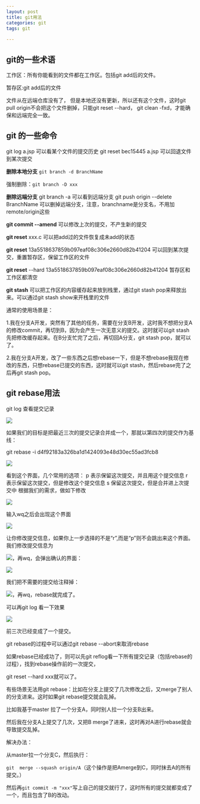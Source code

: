 ```yaml
---
layout: post
title: git用法
categories: git
tags: git
 
---
```


## git的一些术语

工作区：所有你能看到的文件都在工作区。包括git add后的文件。

暂存区:git add后的文件

文件从在远端仓库没有了， 但是本地还没有更新，所以还有这个文件，这时git pull origin不会把这个文件删掉，只能git reset --hard， git clean -fxd，才能确保和远端完全一致。

## git 的一些命令

git log a.jsp 可以看某个文件的提交历史
git reset bec15445 a.jsp 可以回退文件到某次提交

**删除本地分支**
`git branch -d BranchName`

强制删除：`git branch -D xxx`

**删除远端分支**
git branch -a 可以看到远端分支
git push origin --delete BranchName
可以删掉远端分支，注意，branchname是分支名，不用加remote/origin这些



**git commit --amend** 可以修改上次的提交，不产生新的提交

**git reset** xxx.c 可以把add过的文件恢复成未add的状态

**git reset** 13a5518637859b097eaf08c306e2660d82b41204 可以回到某次提交，重置暂存区，保留工作区的文件

**git reset** --hard  13a5518637859b097eaf08c306e2660d82b41204 暂存区和工作区都清空



**git stash** 可以把工作区的内容缓存起来放到栈里，通过git stash pop来释放出来。可以通过git stash show来开栈里的文件

通常的使用场景是：

1.我在分支A开发，突然有了其他的任务，需要在分支B开发，这时我不想把分支A的修改commit，再切到B，因为会产生一次无意义的提交。这时就可以git stash先把修改缓存起来。在B分支忙完了之后，再切回A分支，git stash pop，就可以了。

2.我在分支A开发，改了一些东西之后想rebase一下，但是不想rebase我现在修改的东西，只想rebase已提交的东西，这时就可以git stash，然后rebase完了之后再git stash pop。

## git rebase用法

git log 查看提交记录

![](/assets/images/rebase1.PNG)

如果我们的目标是把最近三次的提交记录合并成一个，那就以第四次的提交作为基线：

git rebase -i  d4f92183a326ba1d1424093e48d30ec55ad3fcb8

![](/assets/images/rebase2.PNG)

看到这个界面，几个常用的选项：
p 表示保留这次提交，并且用这个提交信息
r 表示保留这次提交，但是修改这个提交信息
s 保留这次提交，但是合并进上次提交中
根据我们的需求，做如下修改

![](/assets/images/rebase_new1.PNG)

输入wq之后会出现这个界面

![](/assets/images/rebase_new2.PNG)

让你修改提交信息，如果你上一步选择的不是“r”,而是“p”则不会跳出来这个界面。我们修改提交信息为

![](/assets/images/rebase_new3.PNG)，再wq，会弹出确认的界面：

![](/assets/images/rebase_new4.PNG)

我们把不需要的提交给注释掉：

![](/assets/images/rebase_new5.PNG)，再wq，rebase就完成了。

可以再git log 看一下效果

![](/assets/images/rebase_new6.PNG)

前三次已经变成了一个提交。



git rebase的过程中可以通过git rebase --abort来取消rebase

如果rebase已经成功了，则可以先git reflog看一下所有提交记录（包括rebase的过程），找到rebase操作前的一次提交，

git reset --hard xxx就可以了。



有些场景无法用git rebase：比如在分支上提交了几次修改之后，又merge了别人的分支进来。这时如果git rebase提交就会乱掉。

比如我基于master 拉了一个分支A，同时别人拉一个分支B出来。

然后我在分支A上提交了几次，又把B merge了进来，这时再对A进行rebase就会导致提交乱掉。

解决办法：

从master拉一个分支C，然后执行：

`git  merge --squash origin/A`（这个操作是把Amerge到C，同时抹去A的所有提交。）

然后再`git commit -m "xxx"`写上自己的提交就行了，这时所有的提交就都变成了一个，而且包含了B的改动。



